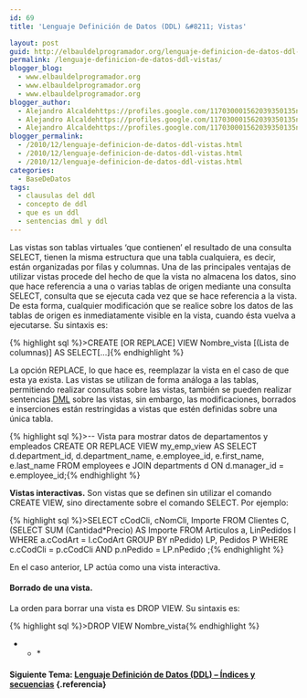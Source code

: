 ```yaml
---
id: 69
title: 'Lenguaje Definición de Datos (DDL) &#8211; Vistas'

layout: post
guid: http://elbauldelprogramador.org/lenguaje-definicion-de-datos-ddl-vistas/
permalink: /lenguaje-definicion-de-datos-ddl-vistas/
blogger_blog:
  - www.elbauldelprogramador.org
  - www.elbauldelprogramador.org
  - www.elbauldelprogramador.org
blogger_author:
  - Alejandro Alcaldehttps://profiles.google.com/117030001562039350135noreply@blogger.com
  - Alejandro Alcaldehttps://profiles.google.com/117030001562039350135noreply@blogger.com
  - Alejandro Alcaldehttps://profiles.google.com/117030001562039350135noreply@blogger.com
blogger_permalink:
  - /2010/12/lenguaje-definicion-de-datos-ddl-vistas.html
  - /2010/12/lenguaje-definicion-de-datos-ddl-vistas.html
  - /2010/12/lenguaje-definicion-de-datos-ddl-vistas.html
categories:
  - BaseDeDatos
tags:
  - clausulas del ddl
  - concepto de ddl
  - que es un ddl
  - sentencias dml y ddl
---
```

<div class="icosql">
</div>

Las vistas son tablas virtuales ‘que contienen’ el resultado de una consulta SELECT, tienen la misma estructura que una tabla cualquiera, es decir, están organizadas por filas y columnas. Una de las principales ventajas de utilizar vistas procede del hecho de que la vista no almacena los datos, sino que hace referencia a una o varias tablas de origen mediante una consulta SELECT, consulta que se ejecuta cada vez que se hace referencia a la vista. De esta forma, cualquier modificación que se realice sobre los datos de las tablas de origen es inmediatamente visible en la vista, cuando ésta vuelva a ejecutarse. Su sintaxis es:  
  
<!--more-->

{% highlight sql %}>CREATE [OR REPLACE] VIEW Nombre_vista
[(Lista de columnas)]
AS SELECT[...]{% endhighlight %}

La opción REPLACE, lo que hace es, reemplazar la vista en el caso de que esta ya exista. Las vistas se utilizan de forma análoga a las tablas, permitiendo realizar consultas sobre las vistas, también se pueden realizar sentencias [DML][1] sobre las vistas, sin embargo, las modificaciones, borrados e inserciones están restringidas a vistas que estén definidas sobre una única tabla.

{% highlight sql %}><span class="comentario">-- Vista para mostrar datos de departamentos y empleados</span>
CREATE OR REPLACE VIEW my_emp_view AS
SELECT d.department_id, d.department_name,
  e.employee_id, e.first_name, e.last_name 
  FROM employees e 
  JOIN departments d ON d.manager_id = e.employee_id;{% endhighlight %}

**Vistas interactivas.** Son vistas que se definen sin utilizar el comando CREATE VIEW, sino directamente sobre el comando SELECT. Por ejemplo:

{% highlight sql %}>SELECT cCodCli, cNomCli, Importe
     FROM Clientes C,(SELECT SUM (Cantidad*Precio) AS Importe
        FROM Articulos a, LinPedidos l
        WHERE a.cCodArt = l.cCodArt
        GROUP BY nPedido) LP,
   Pedidos P
     WHERE c.cCodCli = p.cCodCli AND p.nPedido = LP.nPedido ;{% endhighlight %}

En el caso anterior, LP actúa como una vista interactiva.

#### Borrado de una vista.

La orden para borrar una vista es DROP VIEW. Su sintaxis es:

{% highlight sql %}>DROP VIEW Nombre_vista{% endhighlight %}



* * *</p> 

#### Siguiente Tema: [Lenguaje Definición de Datos (DDL) &#8211; Índices y secuencias][2] {.referencia}



 [1]: http://es.wikipedia.org/wiki/Lenguaje_de_Manipulaci%C3%B3n_de_Datos
 [2]: http://elbauldelprogramador.com/lenguaje-definicion-de-datos-ddl/